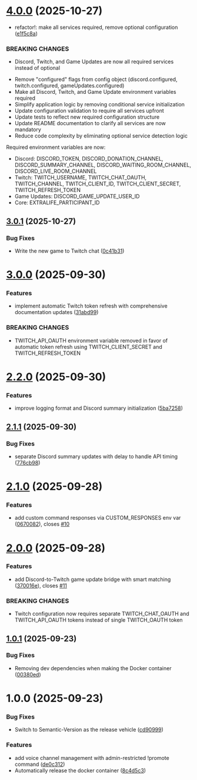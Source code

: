 # [4.0.0](https://github.com/stjohnjohnson/extralife-helper-bot/compare/v3.0.1...v4.0.0) (2025-10-27)


* refactor!: make all services required, remove optional configuration ([e1f5c8a](https://github.com/stjohnjohnson/extralife-helper-bot/commit/e1f5c8a0723860acedbae8c229a0669ca38a31f6))


### BREAKING CHANGES

* Discord, Twitch, and Game Updates are now all required services instead of optional

- Remove "configured" flags from config object (discord.configured, twitch.configured, gameUpdates.configured)
- Make all Discord, Twitch, and Game Update environment variables required
- Simplify application logic by removing conditional service initialization
- Update configuration validation to require all services upfront
- Update tests to reflect new required configuration structure
- Update README documentation to clarify all services are now mandatory
- Reduce code complexity by eliminating optional service detection logic

Required environment variables are now:
- Discord: DISCORD_TOKEN, DISCORD_DONATION_CHANNEL, DISCORD_SUMMARY_CHANNEL, DISCORD_WAITING_ROOM_CHANNEL, DISCORD_LIVE_ROOM_CHANNEL
- Twitch: TWITCH_USERNAME, TWITCH_CHAT_OAUTH, TWITCH_CHANNEL, TWITCH_CLIENT_ID, TWITCH_CLIENT_SECRET, TWITCH_REFRESH_TOKEN
- Game Updates: DISCORD_GAME_UPDATE_USER_ID
- Core: EXTRALIFE_PARTICIPANT_ID

## [3.0.1](https://github.com/stjohnjohnson/extralife-helper-bot/compare/v3.0.0...v3.0.1) (2025-10-27)


### Bug Fixes

* Write the new game to Twitch chat ([0c41b31](https://github.com/stjohnjohnson/extralife-helper-bot/commit/0c41b31832daf05550c71348324b7e98e5c3b811))

# [3.0.0](https://github.com/stjohnjohnson/extralife-helper-bot/compare/v2.2.0...v3.0.0) (2025-09-30)


### Features

* implement automatic Twitch token refresh with comprehensive documentation updates ([31abd99](https://github.com/stjohnjohnson/extralife-helper-bot/commit/31abd99c53cb3dbbc32ced5a65e06de9e1f27292))


### BREAKING CHANGES

* TWITCH_API_OAUTH environment variable removed in favor of automatic token refresh using TWITCH_CLIENT_SECRET and TWITCH_REFRESH_TOKEN

# [2.2.0](https://github.com/stjohnjohnson/extralife-helper-bot/compare/v2.1.1...v2.2.0) (2025-09-30)


### Features

* improve logging format and Discord summary initialization ([5ba7258](https://github.com/stjohnjohnson/extralife-helper-bot/commit/5ba7258388bbd5fcc80e6f0a9346b104146abd6a))

## [2.1.1](https://github.com/stjohnjohnson/extralife-helper-bot/compare/v2.1.0...v2.1.1) (2025-09-30)


### Bug Fixes

* separate Discord summary updates with delay to handle API timing ([776cb98](https://github.com/stjohnjohnson/extralife-helper-bot/commit/776cb983119d7f80c50452d351bc6773466aef2c))

# [2.1.0](https://github.com/stjohnjohnson/extralife-helper-bot/compare/v2.0.0...v2.1.0) (2025-09-28)


### Features

* add custom command responses via CUSTOM_RESPONSES env var ([0670082](https://github.com/stjohnjohnson/extralife-helper-bot/commit/067008247b6506a5af8e44e0f4ced98069ff8de0)), closes [#10](https://github.com/stjohnjohnson/extralife-helper-bot/issues/10)

# [2.0.0](https://github.com/stjohnjohnson/extralife-helper-bot/compare/v1.0.1...v2.0.0) (2025-09-28)


### Features

* add Discord-to-Twitch game update bridge with smart matching ([370016e](https://github.com/stjohnjohnson/extralife-helper-bot/commit/370016e9e9e21c13536ddebe250821c8b69f4223)), closes [#11](https://github.com/stjohnjohnson/extralife-helper-bot/issues/11)


### BREAKING CHANGES

* Twitch configuration now requires separate TWITCH_CHAT_OAUTH and TWITCH_API_OAUTH tokens instead of single TWITCH_OAUTH token

## [1.0.1](https://github.com/stjohnjohnson/extralife-helper-bot/compare/v1.0.0...v1.0.1) (2025-09-23)


### Bug Fixes

* Removing dev dependencies when making the Docker container ([00380ed](https://github.com/stjohnjohnson/extralife-helper-bot/commit/00380ed36a3193c83041a08e45a028b1e75386b1))

# 1.0.0 (2025-09-23)


### Bug Fixes

* Switch to Semantic-Version as the release vehicle ([cd90999](https://github.com/stjohnjohnson/extralife-helper-bot/commit/cd909991e18751283d98743e390a12ed21c322b6))


### Features

* add voice channel management with admin-restricted !promote command ([de0c312](https://github.com/stjohnjohnson/extralife-helper-bot/commit/de0c312acd6ee28a1f58ba202fbbb38b2abea9ed))
* Automatically release the docker container ([8c4d5c3](https://github.com/stjohnjohnson/extralife-helper-bot/commit/8c4d5c331e3ace21adfb9a26c3fa05b6a4650476))

